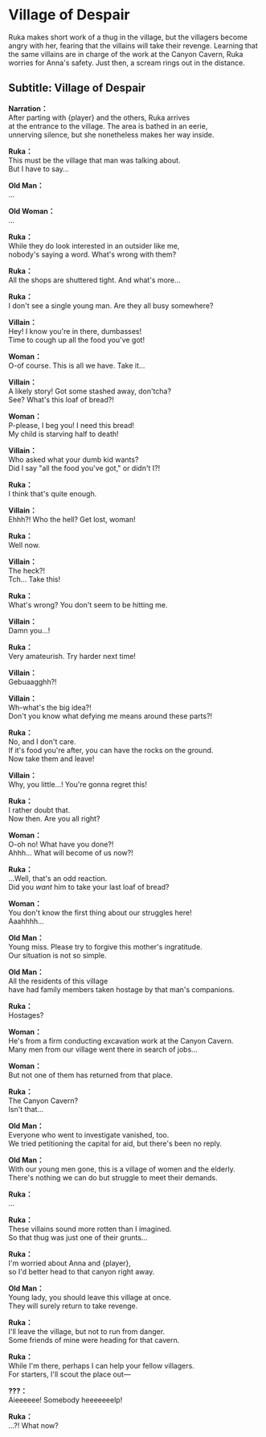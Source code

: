 # Village of Despair
Ruka makes short work of a thug in the village, but the villagers become angry with her, fearing that the villains will take their revenge. Learning that the same villains are in charge of the work at the Canyon Cavern, Ruka worries for Anna's safety. Just then, a scream rings out in the distance.
  
## Subtitle: Village of Despair
  
**Narration：**  
After parting with {player} and the others, Ruka arrives  
at the entrance to the village. The area is bathed in an eerie,  
unnerving silence, but she nonetheless makes her way inside.  
  
**Ruka：**  
This must be the village that man was talking about.  
But I have to say...  
  
**Old Man：**  
...  
  
**Old Woman：**  
...  
  
**Ruka：**  
While they do look interested in an outsider like me,  
nobody's saying a word. What's wrong with them?  
  
**Ruka：**  
All the shops are shuttered tight. And what's more...  
  
**Ruka：**  
I don't see a single young man. Are they all busy somewhere?  
  
**Villain：**  
Hey! I know you're in there, dumbasses!  
Time to cough up all the food you've got!  
  
**Woman：**  
O-of course. This is all we have. Take it...  
  
**Villain：**  
A likely story! Got some stashed away, don'tcha?  
See? What's this loaf of bread?!  
  
**Woman：**  
P-please, I beg you! I need this bread!  
My child is starving half to death!  
  
**Villain：**  
Who asked what your dumb kid wants?  
Did I say \"all the food you've got,\" or didn't I?!  
  
**Ruka：**  
I think that's quite enough.  
  
**Villain：**  
Ehhh?! Who the hell? Get lost, woman!  
  
**Ruka：**  
Well now.  
  
**Villain：**  
The heck?!  
 Tch... Take this!  
  
**Ruka：**  
What's wrong? You don't seem to be hitting me.  
  
**Villain：**  
Damn you...!  
  
**Ruka：**  
Very amateurish. Try harder next time!  
  
**Villain：**  
Gebuaagghh?!  
  
**Villain：**  
Wh-what's the big idea?!  
Don't you know what defying me means around these parts?!  
  
**Ruka：**  
No, and I don't care.  
If it's food you're after, you can have the rocks on the ground.  
Now take them and leave!  
  
**Villain：**  
Why, you little...! You're gonna regret this!  
  
**Ruka：**  
I rather doubt that.  
Now then. Are you all right?  
  
**Woman：**  
O-oh no! What have you done?!  
Ahhh... What will become of us now?!  
  
**Ruka：**  
...Well, that's an odd reaction.  
Did you *want* him to take your last loaf of bread?  
  
**Woman：**  
You don't know the first thing about our struggles here!  
Aaahhhh...  
  
**Old Man：**  
Young miss. Please try to forgive this mother's ingratitude.  
Our situation is not so simple.  
  
**Old Man：**  
All the residents of this village  
have had family members taken hostage by that man's companions.  
  
**Ruka：**  
Hostages?  
  
**Woman：**  
He's from a firm conducting excavation work at the Canyon Cavern.  
Many men from our village went there in search of jobs...  
  
**Woman：**  
But not one of them has returned from that place.  
  
**Ruka：**  
The Canyon Cavern?  
 Isn't that...  
  
**Old Man：**  
Everyone who went to investigate vanished, too.  
We tried petitioning the capital for aid, but there's been no reply.  
  
**Old Man：**  
With our young men gone, this is a village of women and the elderly.  
There's nothing we can do but struggle to meet their demands.  
  
**Ruka：**  
...  
  
**Ruka：**  
These villains sound more rotten than I imagined.  
So that thug was just one of their grunts...  
  
**Ruka：**  
I'm worried about Anna and {player},  
so I'd better head to that canyon right away.  
  
**Old Man：**  
Young lady, you should leave this village at once.  
They will surely return to take revenge.  
  
**Ruka：**  
I'll leave the village, but not to run from danger.  
Some friends of mine were heading for that cavern.  
  
**Ruka：**  
While I'm there, perhaps I can help your fellow villagers.  
For starters, I'll scout the place out—  
  
**???：**  
Aieeeeee! Somebody heeeeeeelp!  
  
**Ruka：**  
...?! What now?  
